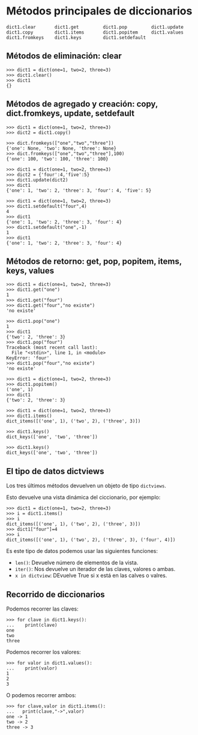 # Métodos principales de diccionarios

	dict1.clear       dict1.get         dict1.pop         dict1.update      
	dict1.copy        dict1.items       dict1.popitem     dict1.values      
	dict1.fromkeys    dict1.keys        dict1.setdefault  

## Métodos de eliminación: clear

	>>> dict1 = dict(one=1, two=2, three=3)
	>>> dict1.clear()
	>>> dict1
	{}

## Métodos de agregado y creación: copy, dict.fromkeys, update, setdefault

	>>> dict1 = dict(one=1, two=2, three=3)
	>>> dict2 = dict1.copy()

	>>> dict.fromkeys(["one","two","three"])
	{'one': None, 'two': None, 'three': None}
	>>> dict.fromkeys(["one","two","three"],100)
	{'one': 100, 'two': 100, 'three': 100}

	>>> dict1 = dict(one=1, two=2, three=3)
	>>> dict2 = {'four':4,'five':5}
	>>> dict1.update(dict2)
	>>> dict1
	{'one': 1, 'two': 2, 'three': 3, 'four': 4, 'five': 5}

	>>> dict1 = dict(one=1, two=2, three=3)
	>>> dict1.setdefault("four",4)
	4
	>>> dict1
	{'one': 1, 'two': 2, 'three': 3, 'four': 4}
	>>> dict1.setdefault("one",-1)
	1
	>>> dict1
	{'one': 1, 'two': 2, 'three': 3, 'four': 4}

## Métodos de retorno: get, pop, popitem, items, keys, values	

	>>> dict1 = dict(one=1, two=2, three=3)
	>>> dict1.get("one")
	1
	>>> dict1.get("four")
	>>> dict1.get("four","no existe")
	'no existe'

	>>> dict1.pop("one")
	1
	>>> dict1
	{'two': 2, 'three': 3}
	>>> dict1.pop("four")
	Traceback (most recent call last):
	  File "<stdin>", line 1, in <module>
	KeyError: 'four'
	>>> dict1.pop("four","no existe")
	'no existe'

	>>> dict1 = dict(one=1, two=2, three=3)
	>>> dict1.popitem()
	('one', 1)
	>>> dict1
	{'two': 2, 'three': 3}

	>>> dict1 = dict(one=1, two=2, three=3)
	>>> dict1.items()
	dict_items([('one', 1), ('two', 2), ('three', 3)])

	>>> dict1.keys()
	dict_keys(['one', 'two', 'three'])

	>>> dict1.keys()
	dict_keys(['one', 'two', 'three'])

## El tipo de datos dictviews

Los tres últimos métodos devuelven un objeto de tipo `dictviews`.

Esto devuelve una vista dinámica del ciccionario, por ejemplo:

	>>> dict1 = dict(one=1, two=2, three=3)
	>>> i = dict1.items()
	>>> i
	dict_items([('one', 1), ('two', 2), ('three', 3)])
	>>> dict1["four"]=4
	>>> i
	dict_items([('one', 1), ('two', 2), ('three', 3), ('four', 4)])

Es este tipo de datos podemos usar las siguientes funciones:

* `len()`: Devuelve número de elementos de la vista.
* `iter()`: Nos devuelve un iterador de las claves, valores o ambas.
* `x in dictview`: DEvuelve True si x está en las calves o valres.

## Recorrido de diccionarios

Podemos recorrer las claves:

	>>> for clave in dict1.keys():
	...    print(clave)
	one
	two
	three

Podemos recorrer los valores:

	>>> for valor in dict1.values():
	...    print(valor) 
	1
	2
	3

O podemos recorrer ambos:

	>>> for clave,valor in dict1.items():
	...   print(clave,"->",valor)
	one -> 1
	two -> 2
	three -> 3
